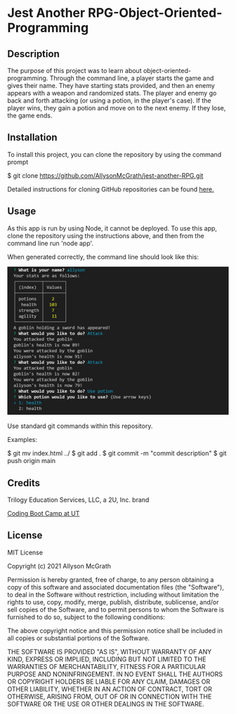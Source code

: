 # Jest Another RPG-Object-Oriented-Programming

## Description

The purpose of this project was to learn about object-oriented-programming. Through the command line, a player starts the game and gives their name. They have starting stats provided, and then an enemy appears with a weapon and randomized stats. The player and enemy go back and forth attacking (or using a potion, in the player's case). If the player wins, they gain a potion and move on to the next enemy. If they lose, the game ends. 

## Installation

To install this project, you can clone the repository by using the command prompt

$ git clone https://github.com/AllysonMcGrath/jest-another-RPG.git

Detailed instructions for cloning GitHub repositories can be found [here.](https://docs.github.com/en/github/creating-cloning-and-archiving-repositories/cloning-a-repository-from-github/cloning-a-repository)



## Usage

As this app is run by using Node, it cannot be deployed. To use this app, clone the repository using the instructions above, and then from the command line run 'node app'.

When generated correctly, the command line should look like this:

![Command line showing text with player stats and a battle between the user and a goblin](./jestanotherrpgpic.JPG)


Use standard git commands within this repository.

Examples:

$ git mv index.html ../
$ git add .
$ git commit -m "commit description"
$ git push origin main

## Credits

Trilogy Education Services, LLC, a 2U, Inc. brand

[Coding Boot Camp at UT](https://github.com/the-Coding-Boot-Camp-at-UT)


## License

MIT License

Copyright (c) 2021 Allyson McGrath

Permission is hereby granted, free of charge, to any person obtaining a copy
of this software and associated documentation files (the "Software"), to deal
in the Software without restriction, including without limitation the rights
to use, copy, modify, merge, publish, distribute, sublicense, and/or sell
copies of the Software, and to permit persons to whom the Software is
furnished to do so, subject to the following conditions:

The above copyright notice and this permission notice shall be included in all
copies or substantial portions of the Software.

THE SOFTWARE IS PROVIDED "AS IS", WITHOUT WARRANTY OF ANY KIND, EXPRESS OR
IMPLIED, INCLUDING BUT NOT LIMITED TO THE WARRANTIES OF MERCHANTABILITY,
FITNESS FOR A PARTICULAR PURPOSE AND NONINFRINGEMENT. IN NO EVENT SHALL THE
AUTHORS OR COPYRIGHT HOLDERS BE LIABLE FOR ANY CLAIM, DAMAGES OR OTHER
LIABILITY, WHETHER IN AN ACTION OF CONTRACT, TORT OR OTHERWISE, ARISING FROM,
OUT OF OR IN CONNECTION WITH THE SOFTWARE OR THE USE OR OTHER DEALINGS IN THE
SOFTWARE.
